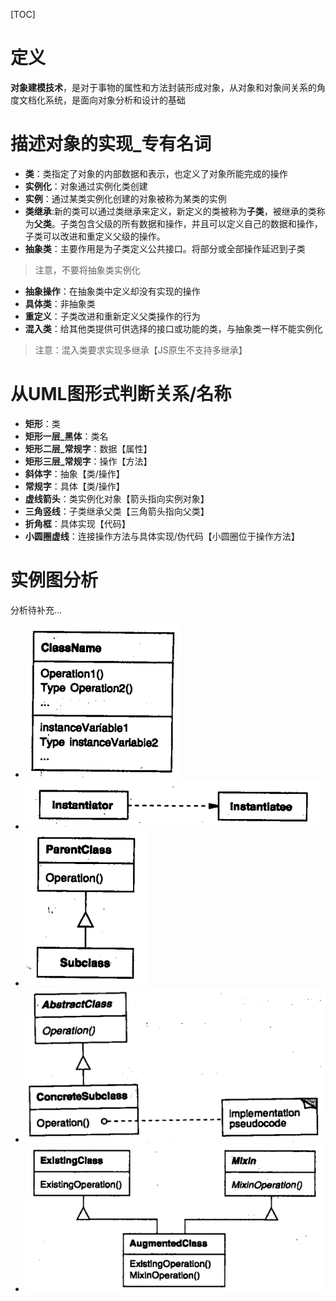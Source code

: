 [TOC]

# 定义
**对象建模技术**，是对于事物的属性和方法封装形成对象，从对象和对象间关系的角度文档化系统，是面向对象分析和设计的基础

# 描述对象的实现_专有名词
- **类**：类指定了对象的内部数据和表示，也定义了对象所能完成的操作
- **实例化**：对象通过实例化类创建
- **实例**：通过某类实例化创建的对象被称为某类的实例
- **类继承**:新的类可以通过类继承来定义，新定义的类被称为**子类**，被继承的类称为**父类**。子类包含父级的所有数据和操作，并且可以定义自己的数据和操作，子类可以改进和重定义父级的操作。
- **抽象类**：主要作用是为子类定义公共接口。将部分或全部操作延迟到子类
> 注意，不要将抽象类实例化
- **抽象操作**：在抽象类中定义却没有实现的操作
- **具体类**：非抽象类
- **重定义**：子类改进和重新定义父类操作的行为
- **混入类**：给其他类提供可供选择的接口或功能的类，与抽象类一样不能实例化
> 注意：混入类要求实现多继承【JS原生不支持多继承】

# 从UML图形式判断关系/名称
- **矩形**：类
- **矩形一层_黑体**：类名
- **矩形二层_常规字**：数据【属性】
- **矩形三层_常规字**：操作【方法】
- **斜体字**：抽象【类/操作】
- **常规字**：具体【类/操作】
- **虚线箭头**：类实例化对象【箭头指向实例对象】
- **三角竖线**：子类继承父类【三角箭头指向父类】
- **折角框**：具体实现【代码】
- **小圆圈虚线**：连接操作方法与具体实现/伪代码【小圆圈位于操作方法】

# 实例图分析
分析待补充...
- ![img](./img/OMT1.png)
- ![img](./img/OMT2.png)
- ![img](./img/OMT3.png)
- ![img](./img/OMT4.png)
- ![img](./img/OMT5.png)


